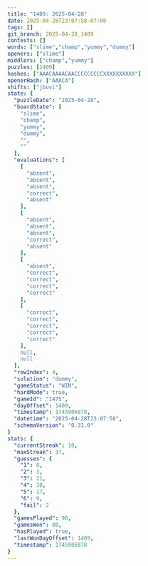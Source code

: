 ```yaml
---
title: "1409: 2025-04-28"
date: 2025-04-28T23:07:58-07:00
tags: []
git_branch: 2025-04-28_1409
contests: []
words: ["slime","champ","yummy","dummy"]
openers: ["slime"]
middlers: ["champ","yummy"]
puzzles: [1409]
hashes: ["AAACAAAACAACCCCCCCCCXXXXXXXXXX"]
openerHash: ["AAACA"]
shifts: ["jbuvi"]
state: {
  "puzzleDate": "2025-04-28",
  "boardState": [
    "slime",
    "champ",
    "yummy",
    "dummy",
    "",
    ""
  ],
  "evaluations": [
    [
      "absent",
      "absent",
      "absent",
      "correct",
      "absent"
    ],
    [
      "absent",
      "absent",
      "absent",
      "correct",
      "absent"
    ],
    [
      "absent",
      "correct",
      "correct",
      "correct",
      "correct"
    ],
    [
      "correct",
      "correct",
      "correct",
      "correct",
      "correct"
    ],
    null,
    null
  ],
  "rowIndex": 4,
  "solution": "dummy",
  "gameStatus": "WIN",
  "hardMode": true,
  "gameId": "1475",
  "dayOffset": 1409,
  "timestamp": 1745906878,
  "datetime": "2025-04-28T23:07:58",
  "schemaVersion": "0.31.0"
}
stats: {
  "currentStreak": 10,
  "maxStreak": 37,
  "guesses": {
    "1": 0,
    "2": 3,
    "3": 21,
    "4": 38,
    "5": 17,
    "6": 9,
    "fail": 2
  },
  "gamesPlayed": 90,
  "gamesWon": 88,
  "hasPlayed": true,
  "lastWonDayOffset": 1409,
  "timestamp": 1745906878
}
---
```

<!-- more -->
